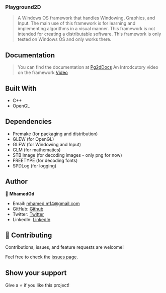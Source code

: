 ### Playground2D

> A Windows OS framework that handles Windowing, Graphics, and Input. The main use of this framework is for learning and implementing algorithms in a visual manner. This framework is not intended for creating a distributable software. This framework is only tested on Windows OS and only works there.

## Documentation

> You can find the documentation at [Pg2dDocs](https://mhamedgd.github.io/Pg2dDocs/)
> An Introdcutory video on the framework [Video](https://youtu.be/xD7a2a6CTKA)

## Built With

- C++
- OpenGL

## Dependencies

- Premake (for packaging and distribution)
- GLEW (for OpenGL)
- GLFW (for Windowing and Input)
- GLM (for mathematics)
- STB Image (for decoding images - only png for now)
- FREETYPE (for decoding fonts)
- SPDLog (for logging)


## Author

👤 **MhamedGd**

- Email: mhamed.m14@gmail.com
- GitHub: [Github](https://github.com/mhamedGd)
- Twitter: [Twitter](https://twitter.com/mhamedKGD)
- LinkedIn: [LinkedIn](https://www.linkedin.com/in/mohammed-k-b10450107/)

## 🤝 Contributing

Contributions, issues, and feature requests are welcome!

Feel free to check the [issues page](../../issues/).

## Show your support

Give a ⭐️ if you like this project!

